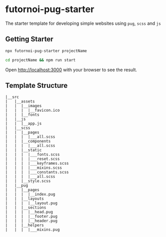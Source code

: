 # futornoi-pug-starter

The starter template for developing simple websites using `pug`, `scss` and `js`

## Getting Starter

```bash
npx futornoi-pug-starter projectName

cd projectName && npm run start
```

Open [http://localhost:3000](http://localhost:3000) with your browser to see the result.

## Template Structure

```
|__src
|   |__assets
|   |  |__images
|   |  |  |__favicon.ico
|   |  |__fonts
|   |__js
|   |  |__app.js
|   |__scss
|   |  |__pages
|   |  |  |___all.scss
|   |  |__components
|   |  |  |___all.scss
|   |  |__static
|   |  |  |___fonts.scss
|   |  |  |___reset.scss
|   |  |  |___keyframes.scss
|   |  |  |___mixins.scss
|   |  |  |___constants.scss
|   |  |  |___all.scss
|   |  |__style.scss
|   |__pug
|   |  |__pages
|   |  |  |__index.pug
|   |  |__layouts
|   |  |  |__layout.pug
|   |  |__sections
|   |  |  |__head.pug
|   |  |  |__footer.pug
|   |  |  |__header.pug
|   |  |__helpers
|   |  |  |___mixins.pug
```
